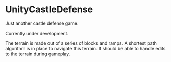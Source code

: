 # UnityCastleDefense

Just another castle defense game.

Currently under development. 

The terrain is made out of a series of  blocks and ramps. A shortest path algorithm is in place to navigate this terrain. It should be able to handle edits to the terrain during gameplay.
